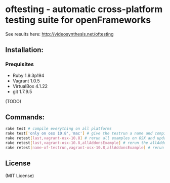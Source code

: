 # oftesting - automatic cross-platform testing suite for openFrameworks

See results here: http://videosynthesis.net/oftesting

## Installation:

### Prequisites

* Ruby 1.9.3p194
* Vagrant 1.0.5
* VirtualBox 4.1.22
* git 1.7.9.5

(TODO)

## Commands:

``` bash
rake test # compile everything on all platforms
rake test['only on osx 10.8','mac'] # give the testrun a name and compile everything only on osx
rake retest[last,vagrant-osx-10.8] # rerun all examples on OSX and update the last test
rake retest[last,vagrant-osx-10.8,allAddonsExample] # rerun the allAddonsExample on OSX and update the last test
rake retest[name-of-testrun,vagrant-osx-10.8,allAddonsExample] # rerun the allAddonsExample on OSX and update the test with the name 'name-of-testrun'
```

## License

(MIT License)
